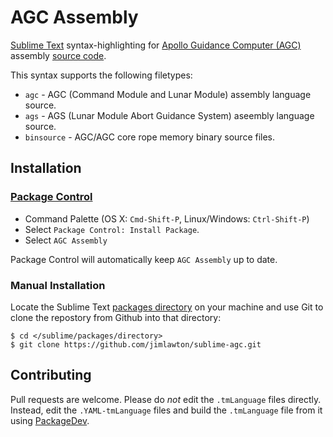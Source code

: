 # AGC Assembly
[Sublime Text](http://www.sublimetext.com) syntax-highlighting for 
[Apollo Guidance Computer (AGC)][1] assembly [source code][2].

This syntax supports the following filetypes:
 - `agc` - AGC (Command Module and Lunar Module) assembly language source.
 - `ags` - AGS (Lunar Module Abort Guidance System) aseembly language source.
 - `binsource` - AGC/AGC core rope memory binary source files.

## Installation

### [Package Control][3]

 - Command Palette (OS X: `Cmd-Shift-P`, Linux/Windows: `Ctrl-Shift-P`)
 - Select `Package Control: Install Package`.
 - Select `AGC Assembly`

Package Control will automatically keep `AGC Assembly` up to date.

### Manual Installation

Locate the Sublime Text [packages directory][4] on your machine and use Git to
clone the repostory from Github into that directory:
```
$ cd </sublime/packages/directory>
$ git clone https://github.com/jimlawton/sublime-agc.git 
```

## Contributing

Pull requests are welcome. Please do *not* edit the `.tmLanguage` files
directly. Instead, edit the `.YAML-tmLanguage` files and build the
`.tmLanguage` file from it using [PackageDev](https://github.com/SublimeText/PackageDev).


[1]:http://www.ibiblio.org/apollo/
[2]:https://github.com/rburkey2005/virtualagc
[3]:https://packagecontrol.io/
[4]:http://docs.sublimetext.info/en/latest/basic_concepts.html#the-packages-directory
